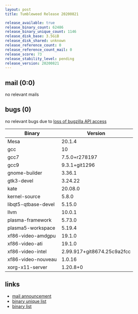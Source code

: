 ```yaml
---
layout: post
title: Tumbleweed Release 20200821

release_available: true
release_binary_count: 62486
release_binary_unique_count: 1146
release_disk_base: 3.5GiB
release_disk_shared: unknown
release_reference_count: 0
release_reference_count_mail: 0
release_score: 73
release_stability_level: pending
release_version: 20200821
---
```


## mail (0:0)

no relevant mails

## bugs (0)

<!--more-->

no relevant bugs due to [loss of bugzilla API access](https://bugzilla.opensuse.org/show_bug.cgi?id=1157722)

Binary | Version
--- | ---
Mesa | 20.1.4
gcc | 10
gcc7 | 7.5.0+r278197
gcc9 | 9.3.1+git1296
gnome-builder | 3.36.1
gtk3-devel | 3.24.22
kate | 20.08.0
kernel-source | 5.8.0
libqt5-qtbase-devel | 5.15.0
llvm | 10.0.1
plasma-framework | 5.73.0
plasma5-workspace | 5.19.4
xf86-video-amdgpu | 19.1.0
xf86-video-ati | 19.1.0
xf86-video-intel | 2.99.917+git8674.25c9a2fcc
xf86-video-nouveau | 1.0.16
xorg-x11-server | 1.20.8+0

## links

- [mail announcement](https://lists.opensuse.org/opensuse-factory/2020-08/msg00218.html)
- [binary unique list](http://download.opensuse.org/history/20200821/rpm.unique.list)
- [binary list](http://download.opensuse.org/history/20200821/rpm.list)
